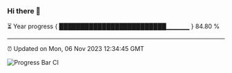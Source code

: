 ### Hi there 👋

⏳ Year progress { █████████████████████████▁▁▁▁▁ } 84.80 %

---

⏰ Updated on Mon, 06 Nov 2023 12:34:45 GMT

![Progress Bar CI](https://github.com/ZhaoGui/ZhaoGui/workflows/Progress%20Bar%20CI/badge.svg)
